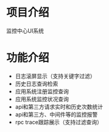 # 项目介绍
监控中心UI系统
# 功能介绍
- 日志滚屏显示（支持关键字过滤）
- 历史日志查询检索
- 应用系统注册监控查询
- 应用系统监控状况查询
- api和第三方请求实时和历史次数统计
- api和第三方、中间件等的监控报警
- rpc trace跟踪展示（支持过滤查询）
